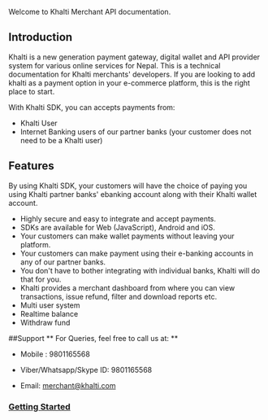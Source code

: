 Welcome to Khalti Merchant API documentation.

## Introduction
Khalti is a new generation payment gateway, digital wallet and API provider system
for various online services for Nepal.
This is a technical documentation for Khalti merchants' developers. If you are looking
to add khalti as a payment option in your e-commerce platform, this is the right place to start.

With Khalti SDK, you can accepts payments from:

- Khalti User
- Internet Banking users of our partner banks (your customer does not  need to be a Khalti user)


## Features
By using Khalti SDK, your customers will have the choice of paying you using Khalti partner banks'
ebanking account along with their Khalti wallet account.

* Highly secure and easy to integrate and accept payments.
* SDKs are available for Web (JavaScript), Android and iOS.
* Your customers can make wallet payments without leaving your platform.
* Your customers can make payment using their e-banking accounts in any of our partner banks.
* You don't have to bother integrating with individual banks, Khalti will do that for you.
* Khalti provides a merchant dashboard from where you can view transactions, issue refund,
  filter and download reports etc.
* Multi user system
* Realtime balance
* Withdraw fund


##Support
** For Queries, feel free to call us at: **

* Mobile : 9801165568

* Viber/Whatsapp/Skype ID: 9801165568

* Email: merchant@khalti.com

### [Getting Started](./getting-started.md)
